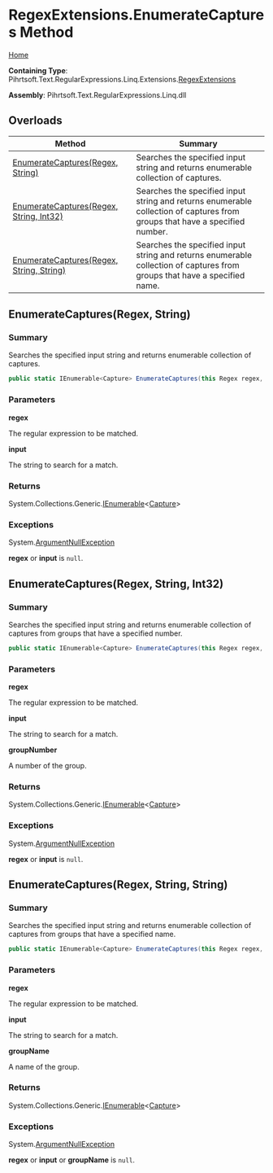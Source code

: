 # RegexExtensions\.EnumerateCaptures Method

[Home](../../../../../../../README.md)

**Containing Type**: Pihrtsoft\.Text\.RegularExpressions\.Linq\.Extensions\.[RegexExtensions](../README.md)

**Assembly**: Pihrtsoft\.Text\.RegularExpressions\.Linq\.dll

## Overloads

| Method | Summary |
| ------ | ------- |
| [EnumerateCaptures(Regex, String)](#Pihrtsoft_Text_RegularExpressions_Linq_Extensions_RegexExtensions_EnumerateCaptures_System_Text_RegularExpressions_Regex_System_String_) | Searches the specified input string and returns enumerable collection of captures\. |
| [EnumerateCaptures(Regex, String, Int32)](#Pihrtsoft_Text_RegularExpressions_Linq_Extensions_RegexExtensions_EnumerateCaptures_System_Text_RegularExpressions_Regex_System_String_System_Int32_) | Searches the specified input string and returns enumerable collection of captures from groups that have a specified number\. |
| [EnumerateCaptures(Regex, String, String)](#Pihrtsoft_Text_RegularExpressions_Linq_Extensions_RegexExtensions_EnumerateCaptures_System_Text_RegularExpressions_Regex_System_String_System_String_) | Searches the specified input string and returns enumerable collection of captures from groups that have a specified name\. |

## EnumerateCaptures\(Regex, String\) <a name="Pihrtsoft_Text_RegularExpressions_Linq_Extensions_RegexExtensions_EnumerateCaptures_System_Text_RegularExpressions_Regex_System_String_"></a>

### Summary

Searches the specified input string and returns enumerable collection of captures\.

```csharp
public static IEnumerable<Capture> EnumerateCaptures(this Regex regex, string input)
```

### Parameters

**regex**

The regular expression to be matched\.

**input**

The string to search for a match\.

### Returns

System\.Collections\.Generic\.[IEnumerable](https://docs.microsoft.com/en-us/dotnet/api/system.collections.generic.ienumerable-1)\<[Capture](https://docs.microsoft.com/en-us/dotnet/api/system.text.regularexpressions.capture)>

### Exceptions

System\.[ArgumentNullException](https://docs.microsoft.com/en-us/dotnet/api/system.argumentnullexception)

**regex** or **input** is `null`\.

## EnumerateCaptures\(Regex, String, Int32\) <a name="Pihrtsoft_Text_RegularExpressions_Linq_Extensions_RegexExtensions_EnumerateCaptures_System_Text_RegularExpressions_Regex_System_String_System_Int32_"></a>

### Summary

Searches the specified input string and returns enumerable collection of captures from groups that have a specified number\.

```csharp
public static IEnumerable<Capture> EnumerateCaptures(this Regex regex, string input, int groupNumber)
```

### Parameters

**regex**

The regular expression to be matched\.

**input**

The string to search for a match\.

**groupNumber**

A number of the group\.

### Returns

System\.Collections\.Generic\.[IEnumerable](https://docs.microsoft.com/en-us/dotnet/api/system.collections.generic.ienumerable-1)\<[Capture](https://docs.microsoft.com/en-us/dotnet/api/system.text.regularexpressions.capture)>

### Exceptions

System\.[ArgumentNullException](https://docs.microsoft.com/en-us/dotnet/api/system.argumentnullexception)

**regex** or **input** is `null`\.

## EnumerateCaptures\(Regex, String, String\) <a name="Pihrtsoft_Text_RegularExpressions_Linq_Extensions_RegexExtensions_EnumerateCaptures_System_Text_RegularExpressions_Regex_System_String_System_String_"></a>

### Summary

Searches the specified input string and returns enumerable collection of captures from groups that have a specified name\.

```csharp
public static IEnumerable<Capture> EnumerateCaptures(this Regex regex, string input, string groupName)
```

### Parameters

**regex**

The regular expression to be matched\.

**input**

The string to search for a match\.

**groupName**

A name of the group\.

### Returns

System\.Collections\.Generic\.[IEnumerable](https://docs.microsoft.com/en-us/dotnet/api/system.collections.generic.ienumerable-1)\<[Capture](https://docs.microsoft.com/en-us/dotnet/api/system.text.regularexpressions.capture)>

### Exceptions

System\.[ArgumentNullException](https://docs.microsoft.com/en-us/dotnet/api/system.argumentnullexception)

**regex** or **input** or **groupName** is `null`\.

